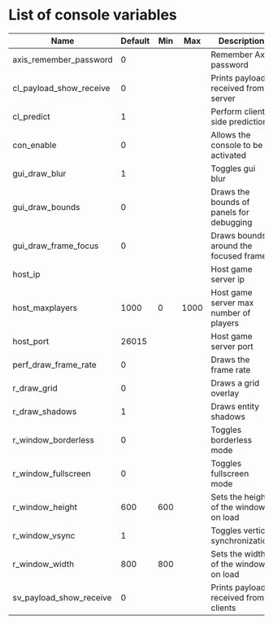 List of console variables
=========================

| Name | Default | Min | Max | Description |
| ---- | ------- | --- | --- | ----------- |
| axis_remember_password | 0 |  |  | Remember Axis password |
| cl_payload_show_receive | 0 |  |  | Prints payloads received from server |
| cl_predict | 1 |  |  | Perform client-side prediction |
| con_enable | 0 |  |  | Allows the console to be activated |
| gui_draw_blur | 1 |  |  | Toggles gui blur |
| gui_draw_bounds | 0 |  |  | Draws the bounds of panels for debugging |
| gui_draw_frame_focus | 0 |  |  | Draws bounds around the focused frame |
| host_ip |  |  |  | Host game server ip |
| host_maxplayers | 1000 | 0 | 1000 | Host game server max number of players |
| host_port | 26015 |  |  | Host game server port |
| perf_draw_frame_rate | 0 |  |  | Draws the frame rate |
| r_draw_grid | 0 |  |  | Draws a grid overlay |
| r_draw_shadows | 1 |  |  | Draws entity shadows |
| r_window_borderless | 0 |  |  | Toggles borderless mode |
| r_window_fullscreen | 0 |  |  | Toggles fullscreen mode |
| r_window_height | 600 | 600 |  | Sets the height of the window on load |
| r_window_vsync | 1 |  |  | Toggles vertical synchronization |
| r_window_width | 800 | 800 |  | Sets the width of the window on load |
| sv_payload_show_receive | 0 |  |  | Prints payloads received from clients |
